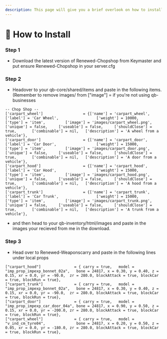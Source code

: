 ```yaml
---
description: This page will give you a brief overlook on how to install this resource
---
```


# 📄 How to Install

### Step 1

* Download the latest version of Renewed-Chopshop from Keymaster and put ensure Renewed-Chopshop in your server.cfg

### Step 2

* Headover to your qb-core/shared/items and paste in the following items. (Remember to remove images/ from \["image"] = if you're not using qb-businesses

```
-- Chop Shop --
['carpart_wheel']                  = {['name'] = 'carpart_wheel',                 ['label'] = 'Car Wheel',                 ['weight'] = 10000,         ['type'] = 'item',         ['image'] = 'images/carpart_wheel.png',         ['unique'] = false,     ['useable'] = false,     ['shouldClose'] = true,       ['combinable'] = nil,   ['description'] = 'A wheel from a vehicle'},
['carpart_door']                   = {['name'] = 'carpart_door',                  ['label'] = 'Car Door',                  ['weight'] = 15000,         ['type'] = 'item',         ['image'] = 'images/carpart_door.png',          ['unique'] = false,     ['useable'] = false,     ['shouldClose'] = true,       ['combinable'] = nil,   ['description'] = 'A door from a vehicle'},
['carpart_hood']                   = {['name'] = 'carpart_hood',                  ['label'] = 'Car Hood',                  ['weight'] = 15000,         ['type'] = 'item',         ['image'] = 'images/carpart_hood.png',          ['unique'] = false,     ['useable'] = false,     ['shouldClose'] = true,       ['combinable'] = nil,   ['description'] = 'A hood from a vehicle'},
['carpart_trunk']                  = {['name'] = 'carpart_trunk',                 ['label'] = 'Car Trunk',                 ['weight'] = 15000,         ['type'] = 'item',         ['image'] = 'images/carpart_trunk.png',         ['unique'] = false,     ['useable'] = false,     ['shouldClose'] = true,       ['combinable'] = nil,   ['description'] = 'A trunk from a vehicle'},
```

* and then head to your qb-inventory/html/images and paste in the images your recieved from me in the download.

### Step 3

* Head over to Renewed-Weaponscarry and paste in the following lines under local props

```
["carpart_hood"]               = { carry = true,   model = "imp_prop_impexp_bonnet_02a",   bone = 24817, x = 0.30, y = 0.40, z = 0.15, xr = 0.0, yr = -90.0,  zr = 280.0, blockAttack = true, blockCar = true, blockRun = true},
["carpart_trunk"]              = { carry = true,   model = "imp_prop_impexp_bonnet_02a",   bone = 24817, x = 0.30, y = 0.40, z = 0.15, xr = 0.0, yr = -90.0,  zr = 280.0, blockAttack = true, blockCar = true, blockRun = true},
["carpart_door"]               = { carry = true,   model = "imp_prop_impexp_car_door_04a", bone = 24817, x = 0.90, y = 0.50, z = 0.15, xr = 0.0, yr = -200.0, zr = 280.0, blockAttack = true, blockCar = true, blockRun = true},
["carpart_wheel"]              = { carry = true,   model = "v_ind_cm_tyre04",              bone = 24817, x = 0.20, y = 0.50, z = 0.05, xr = 0.0, yr = -180.0, zr = 280.0, blockAttack = true, blockCar = true, blockRun = true},
```
